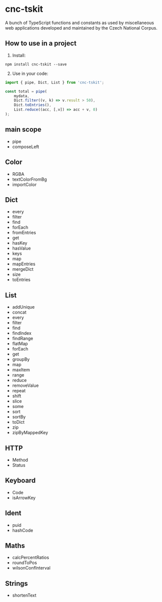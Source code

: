 # cnc-tskit

A bunch of TypeScript functions and constants as used by miscellaneous web applications developed and maintained by the Czech National Corpus.

## How to use in a project

1) Install:

```
npm install cnc-tskit --save
```

2) Use in your code:

```ts
import { pipe, Dict, List } from 'cnc-tskit';

const total = pipe(
    mydata,
    Dict.filter((v, k) => v.result > 50),
    Dict.toEntries(),
    List.reduce((acc, [,v]) => acc + v, 0)
);

```

## main scope

* pipe
* composeLeft

## Color

  * RGBA
  * textColorFromBg
  * importColor

## Dict

  * every
  * filter
  * find
  * forEach
  * fromEntries
  * get
  * hasKey
  * hasValue
  * keys
  * map
  * mapEntries
  * mergeDict
  * size
  * toEntries


## List

  * addUnique
  * concat
  * every
  * filter
  * find
  * findIndex
  * findRange
  * flatMap
  * forEach
  * get
  * groupBy
  * map
  * maxItem
  * range
  * reduce
  * removeValue
  * repeat
  * shift
  * slice
  * some
  * sort
  * sortBy
  * toDict
  * zip
  * zipByMappedKey

## HTTP

 * Method
 * Status

## Keyboard

  * Code
  * isArrowKey

## Ident

  * puid
  * hashCode

## Maths

  * calcPercentRatios
  * roundToPos
  * wilsonConfInterval
  
## Strings
  
  * shortenText
